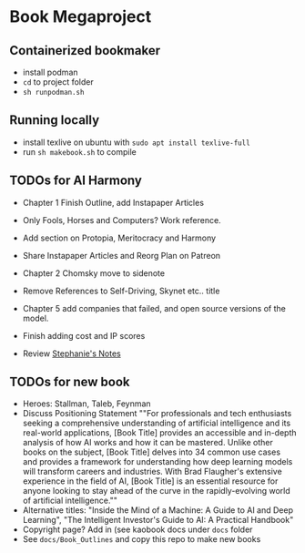 # Book Megaproject 

## Containerized bookmaker

* install podman
* ```cd``` to project folder
* ```sh runpodman.sh```

## Running locally

* install texlive on ubuntu with ```sudo apt install texlive-full```
* run ```sh makebook.sh``` to compile

## TODOs for AI Harmony

* Chapter 1 Finish Outline, add Instapaper Articles
* Only Fools, Horses and Computers? Work reference.
* Add section on Protopia, Meritocracy and Harmony
* Share Instapaper Articles and Reorg Plan on Patreon

* Chapter 2 Chomsky move to sidenote
* Remove References to Self-Driving, Skynet etc.. title

* Chapter 5 add companies that failed, and open source versions of the model.
* Finish adding cost and IP scores

* Review [Stephanie's Notes](https://docs.google.com/document/d/1hxqyawww7Se_UzsjvAdkrmKq306LOyiypu3TzQg-1nM/edit#)



## TODOs for new book

* Heroes: Stallman, Taleb, Feynman
* Discuss Positioning Statement ""For professionals and tech enthusiasts seeking a comprehensive understanding of artificial intelligence and its real-world applications, [Book Title] provides an accessible and in-depth analysis of how AI works and how it can be mastered. Unlike other books on the subject, [Book Title] delves into 34 common use cases and provides a framework for understanding how deep learning models will transform careers and industries. With Brad Flaugher's extensive experience in the field of AI, [Book Title] is an essential resource for anyone looking to stay ahead of the curve in the rapidly-evolving world of artificial intelligence.""
* Alternative titles: "Inside the Mind of a Machine: A Guide to AI and Deep Learning", "The Intelligent Investor's Guide to AI: A Practical Handbook"
* Copyright page? Add in (see kaobook docs under ```docs``` folder
* See ```docs/Book_Outlines``` and copy this repo to make new books

